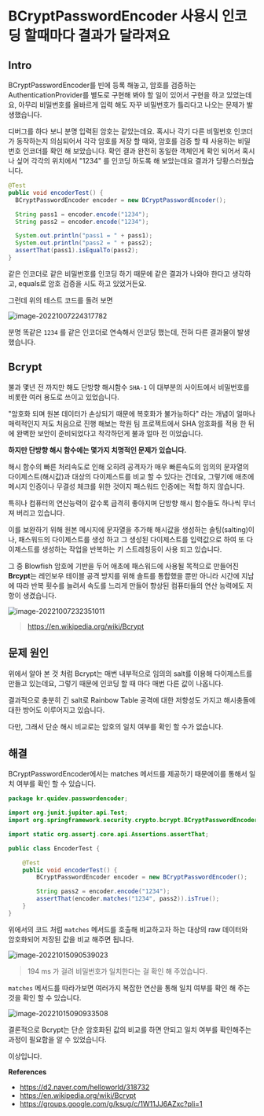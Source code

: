 # BCryptPasswordEncoder 사용시 인코딩 할때마다 결과가 달라져요

## Intro

BCryptPasswordEncoder를 빈에 등록 해놓고, 암호를 검증하는 AuthenticationProvider를 별도로 구현해 봐야 할 일이 있어서 구현을 하고 있었는데요, 아무리 비밀번호를 올바르게 입력 해도 자꾸 비밀번호가 틀리다고 나오는 문제가 발생했습니다.

디버그를 하다 보니 분명 입력된 암호는 같았는데요. 혹시나 각기 다른 비밀번호 인코더가 동작하는지 의심되어서 각각 암호를 저장 할 때와, 암호를 검증 할 때 사용하는 비밀번호 인코더를 확인 해 보았습니다. 확인 결과 완전히 동일한 객체인게 확인 되어서 혹시나 싶어 각각의 위치에서 "1234" 를 인코딩 하도록 해 보았는데요 결과가 당황스러웠습니다.

```java
@Test
public void encoderTest() {
  BCryptPasswordEncoder encoder = new BCryptPasswordEncoder();

  String pass1 = encoder.encode("1234");
  String pass2 = encoder.encode("1234");

  System.out.println("pass1 = " + pass1);
  System.out.println("pass2 = " + pass2);
  assertThat(pass1).isEqualTo(pass2);
}
```

같은 인코더로 같은 비밀번호를 인코딩 하기 때문에 같은 결과가 나와야 한다고 생각하고, equals로 암호 검증을 시도 하고 있었거든요.

그런데 위의 테스트 코드를 돌려 보면

![image-20221007224317782](https://raw.githubusercontent.com/Shane-Park/mdblog/main/backend/security/brcypt.assets/image-20221007224317782.png)

분명 똑같은 `1234` 를 같은 인코더로 연속해서 인코딩 했는데, 전혀 다른 결과물이 발생했습니다.

## Bcrypt

불과 몇년 전 까지만 해도 단방향 해시함수 `SHA-1` 이 대부분의 사이트에서 비밀번호를 비롯한 여러 용도로 쓰이고 있었습니다. 

"암호화 되며 원본 데이터가 손상되기 때문에 복호화가 불가능하다" 라는 개념이 얼마나 매력적인지 저도 처음으로 진행 해보는 학원 팀 프로젝트에서 SHA 암호화를 적용 한 뒤에 완벽한 보안이 준비되었다고 착각하던게 불과 얼마 전 이었습니다.

**하지만  단방향 해시 함수에는 몇가지 치명적인 문제가 있습니다.**

해시 함수의 빠른 처리속도로 인해 오히려 공격자가 매우 빠른속도의 임의의 문자열의 다이제스트(해시값)과 대상의 다이제스트를 비교 할 수 있다는 건데요, 그렇기에 애초에 메시지 인증이나 무결성 체크를 위한 것이지 패스워드 인증에는 적합 하지 않습니다.

특히나 컴퓨터의 연산능력이 갈수록 급격히 좋아지며 단방향 해시 함수들도 하나씩 무너져 버리고 있습니다.

이를 보완하기 위해 원본 메시지에 문자열을 추가해 해시값을 생성하는 솔팅(salting)이나, 패스워드의 다이제스트를 생성 하고 그 생성된 다이제스트를 입력값으로 하여 또 다이제스트를 생성하는 작업을 반복하는 키 스트레칭등이 사용 되고 있습니다.

그 중 Blowfish 암호에 기반을 두어 애초에 패스워드에 사용될 목적으로 만들어진 **Brcypt**는 레인보우 테이블 공격 방지를 위해 솔트를 통합했을 뿐만 아니라 시간에 지남에 따라 반복 횟수를 늘려서 속도를 느리게 만들어 향상된 컴퓨터들의 연산 능력에도 저항이 생겼습니다.

![image-20221007232351011](https://raw.githubusercontent.com/Shane-Park/mdblog/main/backend/security/brcypt.assets/image-20221007232351011.png)

> https://en.wikipedia.org/wiki/Bcrypt

## 문제 원인

위에서 알아 본 것 처럼 Bcrypt는 매번 내부적으로 임의의 salt를 이용해 다이제스트를 만들고 있는데요, 그렇기 때문에 인코딩 할 때 마다 매번 다른 값이 나옵니다. 

결과적으로 충분히 긴 salt로 Rainbow Table 공격에 대한 저항성도 가지고 해시충돌에 대한 방어도 이루어지고 있습니다.

다만, 그래서 단순 해시 비교로는 암호의 일치 여부를 확인 할 수가 없습니다.

## 해결

BCryptPasswordEncoder에서는 matches 메서드를 제공하기 때문에이를 통해서 일치 여부를 확인 할 수 있습니다.

```java
package kr.quidev.passwordencoder;

import org.junit.jupiter.api.Test;
import org.springframework.security.crypto.bcrypt.BCryptPasswordEncoder;

import static org.assertj.core.api.Assertions.assertThat;

public class EncoderTest {

    @Test
    public void encoderTest() {
        BCryptPasswordEncoder encoder = new BCryptPasswordEncoder();

        String pass2 = encoder.encode("1234");
        assertThat(encoder.matches("1234", pass2)).isTrue();
    }
}

```

위에서의 코드 처럼 `matches` 메서드를 호출해 비교하고자 하는 대상의 raw 데이터와 암호화되어 저장된 값을 비교 해주면 됩니다.

![image-20221015090539023](https://raw.githubusercontent.com/Shane-Park/mdblog/main/backend/security/brcypt.assets/image-20221015090539023.png)

> 194 ms 가 걸려 비밀번호가 일치한다는 걸 확인 해 주었습니다.

`matches` 메서드를 따라가보면 여러가지 복잡한 연산을 통해 일치 여부를 확인 해 주는 것을 확인 할 수 있습니다.

![image-20221015090933508](https://raw.githubusercontent.com/Shane-Park/mdblog/main/backend/security/brcypt.assets/image-20221015090933508.png)

결론적으로 Bcrypt는 단순 암호화된 값의 비교를 하면 안되고 일치 여부를 확인해주는 과정이 필요함을 알 수 있었습니다.

이상입니다. 

**References**

- https://d2.naver.com/helloworld/318732
- https://en.wikipedia.org/wiki/Bcrypt
- https://groups.google.com/g/ksug/c/1W11JJ6AZxc?pli=1